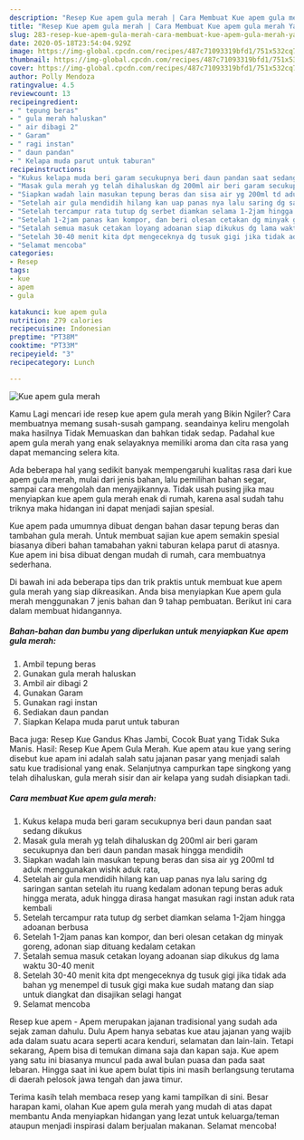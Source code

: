 ```yaml
---
description: "Resep Kue apem gula merah | Cara Membuat Kue apem gula merah Yang Enak Dan Mudah"
title: "Resep Kue apem gula merah | Cara Membuat Kue apem gula merah Yang Enak Dan Mudah"
slug: 283-resep-kue-apem-gula-merah-cara-membuat-kue-apem-gula-merah-yang-enak-dan-mudah
date: 2020-05-18T23:54:04.929Z
image: https://img-global.cpcdn.com/recipes/487c71093319bfd1/751x532cq70/kue-apem-gula-merah-foto-resep-utama.jpg
thumbnail: https://img-global.cpcdn.com/recipes/487c71093319bfd1/751x532cq70/kue-apem-gula-merah-foto-resep-utama.jpg
cover: https://img-global.cpcdn.com/recipes/487c71093319bfd1/751x532cq70/kue-apem-gula-merah-foto-resep-utama.jpg
author: Polly Mendoza
ratingvalue: 4.5
reviewcount: 13
recipeingredient:
- " tepung beras"
- " gula merah haluskan"
- " air dibagi 2"
- " Garam"
- " ragi instan"
- " daun pandan"
- " Kelapa muda parut untuk taburan"
recipeinstructions:
- "Kukus kelapa muda beri garam secukupnya beri daun pandan saat sedang dikukus"
- "Masak gula merah yg telah dihaluskan dg 200ml air beri garam secukupnya dan beri daun pandan masak hingga mendidih"
- "Siapkan wadah lain masukan tepung beras dan sisa air yg 200ml td aduk menggunakan wishk aduk rata,"
- "Setelah air gula mendidih hilang kan uap panas nya lalu saring dg saringan santan setelah itu ruang kedalam adonan tepung beras aduk hingga merata, aduk hingga dirasa hangat masukan ragi instan aduk rata kembali"
- "Setelah tercampur rata tutup dg serbet diamkan selama 1-2jam hingga adoanan berbusa"
- "Setelah 1-2jam panas kan kompor, dan beri olesan cetakan dg minyak goreng, adonan siap dituang kedalam cetakan"
- "Setalah semua masuk cetakan loyang adoanan siap dikukus dg lama waktu 30-40 menit"
- "Setelah 30-40 menit kita dpt mengeceknya dg tusuk gigi jika tidak ada bahan yg menempel di tusuk gigi maka kue sudah matang dan siap untuk diangkat dan disajikan selagi hangat"
- "Selamat mencoba"
categories:
- Resep
tags:
- kue
- apem
- gula

katakunci: kue apem gula 
nutrition: 279 calories
recipecuisine: Indonesian
preptime: "PT38M"
cooktime: "PT33M"
recipeyield: "3"
recipecategory: Lunch

---
```



![Kue apem gula merah](https://img-global.cpcdn.com/recipes/487c71093319bfd1/751x532cq70/kue-apem-gula-merah-foto-resep-utama.jpg)

Kamu Lagi mencari ide resep kue apem gula merah yang Bikin Ngiler? Cara membuatnya memang susah-susah gampang. seandainya keliru mengolah maka hasilnya Tidak Memuaskan dan bahkan tidak sedap. Padahal kue apem gula merah yang enak selayaknya memiliki aroma dan cita rasa yang dapat memancing selera kita.

Ada beberapa hal yang sedikit banyak mempengaruhi kualitas rasa dari kue apem gula merah, mulai dari jenis bahan, lalu pemilihan bahan segar, sampai cara mengolah dan menyajikannya. Tidak usah pusing jika mau menyiapkan kue apem gula merah enak di rumah, karena asal sudah tahu triknya maka hidangan ini dapat menjadi sajian spesial.

Kue apem pada umumnya dibuat dengan bahan dasar tepung beras dan tambahan gula merah. Untuk membuat sajian kue apem semakin spesial biasanya diberi bahan tamabahan yakni taburan kelapa parut di atasnya. Kue apem ini bisa dibuat dengan mudah di rumah, cara membuatnya sederhana.


Di bawah ini ada beberapa tips dan trik praktis untuk membuat kue apem gula merah yang siap dikreasikan. Anda bisa menyiapkan Kue apem gula merah menggunakan 7 jenis bahan dan 9 tahap pembuatan. Berikut ini cara dalam membuat hidangannya.

<!--inarticleads1-->

##### Bahan-bahan dan bumbu yang diperlukan untuk menyiapkan Kue apem gula merah:

1. Ambil  tepung beras
1. Gunakan  gula merah haluskan
1. Ambil  air dibagi 2
1. Gunakan  Garam
1. Gunakan  ragi instan
1. Sediakan  daun pandan
1. Siapkan  Kelapa muda parut untuk taburan


Baca juga: Resep Kue Gandus Khas Jambi, Cocok Buat yang Tidak Suka Manis. Hasil: Resep Kue Apem Gula Merah. Kue apem atau kue yang sering disebut kue apam ini adalah salah satu jajanan pasar yang menjadi salah satu kue tradisional yang enak. Selanjutnya campurkan tape singkong yang telah dihaluskan, gula merah sisir dan air kelapa yang sudah disiapkan tadi. 

<!--inarticleads2-->

##### Cara membuat Kue apem gula merah:

1. Kukus kelapa muda beri garam secukupnya beri daun pandan saat sedang dikukus
1. Masak gula merah yg telah dihaluskan dg 200ml air beri garam secukupnya dan beri daun pandan masak hingga mendidih
1. Siapkan wadah lain masukan tepung beras dan sisa air yg 200ml td aduk menggunakan wishk aduk rata,
1. Setelah air gula mendidih hilang kan uap panas nya lalu saring dg saringan santan setelah itu ruang kedalam adonan tepung beras aduk hingga merata, aduk hingga dirasa hangat masukan ragi instan aduk rata kembali
1. Setelah tercampur rata tutup dg serbet diamkan selama 1-2jam hingga adoanan berbusa
1. Setelah 1-2jam panas kan kompor, dan beri olesan cetakan dg minyak goreng, adonan siap dituang kedalam cetakan
1. Setalah semua masuk cetakan loyang adoanan siap dikukus dg lama waktu 30-40 menit
1. Setelah 30-40 menit kita dpt mengeceknya dg tusuk gigi jika tidak ada bahan yg menempel di tusuk gigi maka kue sudah matang dan siap untuk diangkat dan disajikan selagi hangat
1. Selamat mencoba


Resep kue apem - Apem merupakan jajanan tradisional yang sudah ada sejak zaman dahulu. Dulu Apem hanya sebatas kue atau jajanan yang wajib ada dalam suatu acara seperti acara kenduri, selamatan dan lain-lain. Tetapi sekarang, Apem bisa di temukan dimana saja dan kapan saja. Kue apem yang satu ini biasanya muncul pada awal bulan puasa dan pada saat lebaran. Hingga saat ini kue apem bulat tipis ini masih berlangsung terutama di daerah pelosok jawa tengah dan jawa timur. 

Terima kasih telah membaca resep yang kami tampilkan di sini. Besar harapan kami, olahan Kue apem gula merah yang mudah di atas dapat membantu Anda menyiapkan hidangan yang lezat untuk keluarga/teman ataupun menjadi inspirasi dalam berjualan makanan. Selamat mencoba!
